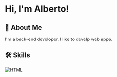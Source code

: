 
# Hi, I'm Alberto!


## 🚀 About Me
I'm a back-end developer.
I like to develp web apps. 

## 🛠 Skills
[![HTML](https://img.shields.io/badge/HTML5-E34F26?style=for-the-badge&logo=html5&logoColor=white)](https://github.com/olmos-dev)




<!--
**olmos-dev/olmos-dev** is a ✨ _special_ ✨ repository because its `README.md` (this file) appears on your GitHub profile.

Here are some ideas to get you started:

- 🔭 I’m currently working on ...
- 🌱 I’m currently learning ...
- 👯 I’m looking to collaborate on ...
- 🤔 I’m looking for help with ...
- 💬 Ask me about ...
- 📫 How to reach me: ...
- 😄 Pronouns: ...
- ⚡ Fun fact: ...
-->
